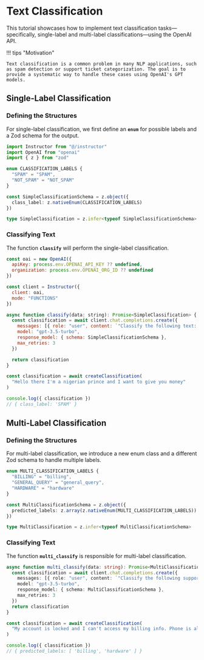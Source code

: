 # Text Classification

This tutorial showcases how to implement text classification tasks—specifically, single-label and multi-label classifications—using the OpenAI API.

!!! tips "Motivation"

    Text classification is a common problem in many NLP applications, such as spam detection or support ticket categorization. The goal is to provide a systematic way to handle these cases using OpenAI's GPT models.

## Single-Label Classification

### Defining the Structures

For single-label classification, we first define an **`enum`** for possible labels and a Zod schema for the output.

```ts
import Instructor from "@/instructor"
import OpenAI from "openai"
import { z } from "zod"

enum CLASSIFICATION_LABELS {
  "SPAM" = "SPAM",
  "NOT_SPAM" = "NOT_SPAM"
}

const SimpleClassificationSchema = z.object({
  class_label: z.nativeEnum(CLASSIFICATION_LABELS)
})

type SimpleClassification = z.infer<typeof SimpleClassificationSchema>

```

### Classifying Text

The function **`classify`** will perform the single-label classification.

```js
const oai = new OpenAI({
  apiKey: process.env.OPENAI_API_KEY ?? undefined,
  organization: process.env.OPENAI_ORG_ID ?? undefined
})

const client = Instructor({
  client: oai,
  mode: "FUNCTIONS"
})

async function classify(data: string): Promise<SimpleClassification> {
  const classification = await client.chat.completions.create({
    messages: [{ role: "user", content: `"Classify the following text: ${data}` }],
    model: "gpt-3.5-turbo",
    response_model: { schema: SimpleClassificationSchema },
    max_retries: 3
  })

  return classification
}

const classification = await createClassification(
  "Hello there I'm a nigerian prince and I want to give you money"
)

console.log({ classification })
// { class_label: 'SPAM' }
```

## Multi-Label Classification

### Defining the Structures

For multi-label classification, we introduce a new enum class and a different Zod schema to handle multiple labels.

```ts
enum MULTI_CLASSIFICATION_LABELS {
  "BILLING" = "billing",
  "GENERAL_QUERY" = "general_query",
  "HARDWARE" = "hardware"
}

const MultiClassificationSchema = z.object({
  predicted_labels: z.array(z.nativeEnum(MULTI_CLASSIFICATION_LABELS))
})

type MultiClassification = z.infer<typeof MultiClassificationSchema>
```

### Classifying Text

The function **`multi_classify`** is responsible for multi-label classification.

```ts
async function multi_classify(data: string): Promise<MultiClassification> {
  const classification = await client.chat.completions.create({
    messages: [{ role: "user", content: `"Classify the following support ticket: ${data}` }],
    model: "gpt-3.5-turbo",
    response_model: { schema: MultiClassificationSchema },
    max_retries: 3
  })
  return classification 
}

const classification = await createClassification(
  "My account is locked and I can't access my billing info. Phone is also broken"
)

console.log({ classification })
// { predicted_labels: [ 'billing', 'hardware' ] }
```